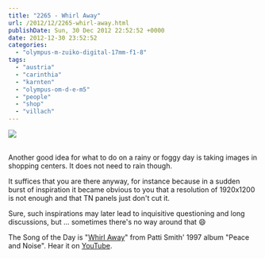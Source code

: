 ```yaml
---
title: "2265 - Whirl Away"
url: /2012/12/2265-whirl-away.html
publishDate: Sun, 30 Dec 2012 22:52:52 +0000
date: 2012-12-30 23:52:52
categories: 
  - "olympus-m-zuiko-digital-17mm-f1-8"
tags: 
  - "austria"
  - "carinthia"
  - "karnten"
  - "olympus-om-d-e-m5"
  - "people"
  - "shop"
  - "villach"
---
```

<div class="container">
<div class="center"><a target="_blank" href="https://d25zfm9zpd7gm5.cloudfront.net/1200x1200/2012/20121229_163532_lr.jpg"><img src="https://d25zfm9zpd7gm5.cloudfront.net/0600x0600/2012/20121229_163532_lr.jpg" /></a></div>
</div>
<br />

Another good idea for what to do on a rainy or foggy day is taking images in shopping centers. It does not need to rain though. 

 It suffices that you are there anyway, for instance because in a sudden burst of inspiration it became obvious to you that a resolution of 1920x1200 is not enough and that TN panels just don't cut it. 

 Sure, such inspirations may later lead to inquisitive questioning and long discussions, but ... sometimes there's no way around that 😄

The Song of the Day is "<a href="http://www.lyricsmode.com/lyrics/p/patti_smith/whirl_away.html" target="_blank">Whirl Away</a>" from Patti Smith' 1997 album "Peace and Noise". Hear it on <a href="http://www.youtube.com/watch?v=EgjLTg4DaYw" target="_blank">YouTube</a>.
